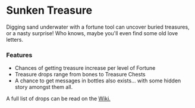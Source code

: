 # Sunken Treasure<!--$headerTitle--><!--$pmc:delete-->

Digging sand underwater with a fortune tool can uncover buried treasures, or a nasty surprise! Who knows, maybe you'll even find some old love letters. <!--$pmc:headerSize-->

### Features
- Chances of getting treasure increase per level of Fortune
- Treasure drops range from bones to Treasure Chests
- A chance to get messages in bottles also exists... with some hidden story amongst them all.

A full list of drops can be read on the [Wiki.](https://wiki.gm4.co/Sunken_Treasure)
